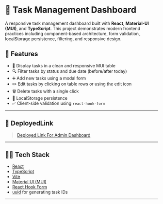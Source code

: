 # 📝 Task Management Dashboard

A responsive task management dashboard built with **React**, **Material-UI (MUI)**, and **TypeScript**. This project demonstrates modern frontend practices including component-based architecture, form validation, localStorage persistence, filtering, and responsive design.

## 🚀 Features

- 🧾 Display tasks in a clean and responsive MUI table
- 🔍 Filter tasks by status and due date (before/after today)
- ➕ Add new tasks using a modal form
- ✏️ Edit tasks by clicking on table rows or using the edit icon
- 🗑️ Delete tasks with a single click
- 💾 LocalStorage persistence
- ✅ Client-side validation using `react-hook-form`

---

## 📸 DeployedLink

> [Deployed Link For Admin Dashboard](https://68330474ea60d8b901dec071--admintaskboard.netlify.app/)

---

## 🧑‍💻 Tech Stack

- [React](https://reactjs.org/)
- [TypeScript](https://www.typescriptlang.org/)
- [Vite](https://vitejs.dev/)
- [Material UI (MUI)](https://mui.com/)
- [React Hook Form](https://react-hook-form.com/)
- [uuid](https://www.npmjs.com/package/uuid) for generating task IDs

---
